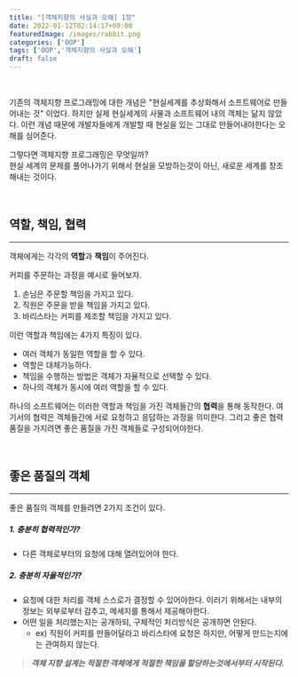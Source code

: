 ```yaml
---
title: "[객체지향의 사실과 오해] 1장"
date: 2022-01-12T02:14:17+09:00
featuredImage: /images/rabbit.png
categories: ['OOP']
tags: ['OOP','객체지향의 사실과 오해']
draft: false
---
```



<br>

<!--more-->


기존의 객체지향 프로그래밍에 대한 개념은 "현실세계를 추상화해서 소프트웨어로 만들어내는 것" 이었다.
하지만 실제 현실세계의 사물과 소프트웨어 내의 객체는 닮지 않았다. 이런 개념 때문에 개발자들에게 개발할 때 현실을 있는 그대로 만들어내야한다는 오해를 심어준다.

그렇다면 객체지향 프로그래밍은 무엇일까?  
현실 세계의 문제를 풀어나가기 위해서 현실을 모방하는것이 아닌, 새로운 세계를 창조해내는 것이다.

<br>

## 역할, 책임, 협력

---

객체에게는 각각의 **역할**과 **책임**이 주어진다.

커피를 주문하는 과정을 예시로 들어보자.  
1. 손님은 주문할 책임을 가지고 있다.
2. 직원은 주문을 받을 책임을 가지고 있다.
3. 바리스타는 커피를 제조할 책임을 가지고 있다.

이런 역할과 책임에는 4가지 특징이 있다.
- 여러 객체가 동일한 역할을 할 수 있다.
- 역할은 대체가능하다.
- 책임을 수행하는 방법은 객체가 자율적으로 선택할 수 있다.
- 하나의 객체가 동시에 여러 역할을 할 수 있다.

하나의 소프트웨어는 이러한 역할과 책임을 가진 객체들간의 **협력**을 통해 동작한다.
여기서의 협력은 객체들간에 서로 요청하고 응답하는 과정을 의미한다.
그리고 좋은 협력 품질을 가지려면 좋은 품질을 가진 객체들로 구성되어야한다.

<br>

## 좋은 품질의 객체

---

좋은 품질의 객체를 만들려면 2가지 조건이 있다.

##### 1. 충분히 협력적인가?
- 다른 객체로부터의 요청에 대해 열려있어야 한다.


##### 2. 충분히 자율적인가?
- 요청에 대한 처리를 객체 스스로가 결정할 수 있어야한다. 이러기 위해서는 내부의 정보는 외부로부터 감추고, 메세지를 통해서 제공해야한다.
- 어떤 일을 처리했는지는 공개하되, 구체적인 처리방식은 공개하면 안된다.
  - ex) 직원이 커피를 만들어달라고 바리스타에 요청은 하지만, 어떻게 만드는지에는 관여하지 않는다.

> **_객체 지향 설계는 적절한 객체에게 적절한 책임을 할당하는것에서부터 시작된다._**